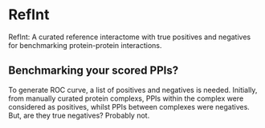 # RefInt
RefInt: A curated reference interactome with true positives and negatives for benchmarking protein-protein interactions. 

## Benchmarking your scored PPIs?
To generate ROC curve, a list of positives and negatives is needed. Initially,
from manually curated protein complexs, PPIs within the complex were considered as positives, whilst PPIs between complexes were negatives. But, are they true negatives? Probably not.